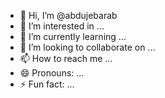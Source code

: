 - 👋 Hi, I’m @abdujebarab
- 👀 I’m interested in ...
- 🌱 I’m currently learning ...
- 💞️ I’m looking to collaborate on ...
- 📫 How to reach me ...
- 😄 Pronouns: ...
- ⚡ Fun fact: ...

<!---
abdujebarab/abdujebarab is a ✨ special ✨ repository because its `README.md` (this file) appears on your GitHub profile.
You can click the Preview link to take a look at your changes.
--->
